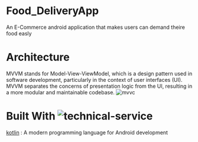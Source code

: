 # Food_DeliveryApp
An E-Commerce android application that makes users can demand theire food easly
# Architecture

MVVM stands for Model-View-ViewModel, which is a design pattern used in software development, particularly in the context of user interfaces (UI). MVVM separates the concerns of presentation logic from the UI, resulting in a more modular and maintainable codebase.
![mvvc](https://github.com/InfoGenies/Food_DeliveryApp/assets/133220437/74ab81ed-0190-4d0b-8000-37a296965ada)

# Built With ![technical-service](https://github.com/InfoGenies/Food_DeliveryApp/assets/133220437/17f6b7f6-2e0f-453f-bb0c-1be8fa0fa464)

[kotlin](https://kotlinlang.org/) : A modern programming language for Android development

